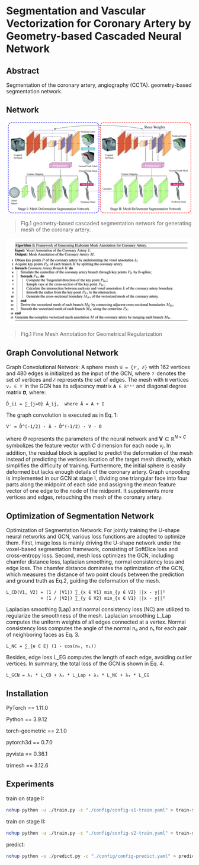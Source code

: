 # Segmentation and Vascular Vectorization for Coronary Artery by Geometry-based Cascaded Neural Network



## Abstract

Segmentation of the coronary artery, angiography (CCTA). geometry-based segmentation network. 
## Network

![workflow of our geometry-based Cascaded Neural Network](./images/workflow.jpg)

> Fig.1  geometry-based cascaded segmentation network for generating mesh of the coronary artery.


![workflow of our geometry-based Cascaded Neural Network](./images/Tabel.png)
> Fig.1  Fine Mesh Annotation for Geometrical Regularization

## Graph Convolutional Network

Graph Convolutional Network: A sphere mesh `𝒢 = {𝒱, ℰ}` with 162 vertices and 480 edges is initialized as the input of the GCN, where `𝒱` denotes the set of vertices and `ℰ` represents the set of edges. The mesh with `N` vertices `vᵢ ∈ 𝒱` in the GCN has its adjacency matrix `𝐀 ∈ ℝⁿˣⁿ` and diagonal degree matrix `𝐃̂`, where:

```
D̂_ii = ∑_{j=0} Â_ij,  where Â = A + I
```

The graph convolution is executed as in Eq. 1:

```
V′ = D̂^(-1/2) · Â · D̂^(-1/2) · V · Θ
```


where $\Theta$ represents the parameters of the neural network and $\mathbf{V} \in \mathbb{R}^{N \times C}$ symbolizes the feature vector with $C$ dimension for each node $v_i$. In addition, the residual block is applied to predict the deformation of the mesh instead of predicting the vertices location of the target mesh directly, which simplifies the difficulty of training. Furthermore, the initial sphere is easily deformed but lacks enough details of the coronary artery. Graph unpooling is implemented in our GCN at stage I, dividing one triangular face into four parts along the midpoint of each side and assigning the mean feature vector of one edge to the node of the midpoint. It supplements more vertices and edges, retouching the mesh of the coronary artery. 


## Optimization of Segmentation Network

Optimization of Segmentation Network: For jointly training the U-shape neural networks and GCN, various loss functions are adopted to optimize them. First, image loss is mainly driving the U-shape network under the voxel-based segmentation framework, consisting of SoftDice loss and cross-entropy loss. Second, mesh loss optimizes the GCN, including chamfer distance loss, laplacian smoothing, normal consistency loss and edge loss. The chamfer distance dominates the optimization of the GCN, which measures the distance of two point clouds between the prediction and ground truth as Eq.2, guiding the deformation of the mesh.

```
L_CD(V1, V2) = (1 / |V1|) ∑_{x ∈ V1} min_{y ∈ V2} ||x - y||²
             + (1 / |V2|) ∑_{y ∈ V2} min_{x ∈ V1} ||x - y||²
```

Laplacian smoothing (Lap) and normal consistency loss (NC) are utilized to regularize the smoothness of the mesh. Laplacian smoothing L_Lap computes the uniform weights of all edges connected at a vertex. Normal consistency loss computes the angle of the normal n₀ and n₁ for each pair of neighboring faces as Eq. 3.

```
L_NC = ∑_{e ∈ E} (1 - cos(n₀, n₁))
```

Besides, edge loss L_EG computes the length of each edge, avoiding outlier vertices. In summary, the total loss of the GCN is shown in Eq. 4.

```
L_GCN = λ₁ * L_CD + λ₂ * L_Lap + λ₃ * L_NC + λ₄ * L_EG
```




## Installation

PyTorch == 1.11.0

Python == 3.9.12

torch-geometric == 2.1.0

pytorch3d == 0.7.0

pyvista == 0.36.1

trimesh == 3.12.6

## Experiments

train on stage I:

```bash
nohup python -u ./train.py -c "./config/config-s1-train.yaml" > train-s1.log 2>&1 &
```

train on stage II:

```bash
nohup python -u ./train.py -c "./config/config-s2-train.yaml" > train-s2.log 2>&1 &
```

predict:

```bash
nohup python -u ./predict.py -c "./config/config-predict.yaml" > predict.log 2>&1 &
```
